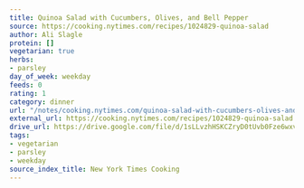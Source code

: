 ```yaml
---
title: Quinoa Salad with Cucumbers, Olives, and Bell Pepper
source: https://cooking.nytimes.com/recipes/1024829-quinoa-salad
author: Ali Slagle
protein: []
vegetarian: true
herbs:
- parsley
day_of_week: weekday
feeds: 0
rating: 1
category: dinner
url: "/notes/cooking.nytimes.com/quinoa-salad-with-cucumbers-olives-and-bell-pepper.html"
external_url: https://cooking.nytimes.com/recipes/1024829-quinoa-salad
drive_url: https://drive.google.com/file/d/1sLLvzhHSKCZryD0tUvb0Fze6wxvvyulN/view?usp=drive_link
tags:
- vegetarian
- parsley
- weekday
source_index_title: New York Times Cooking
---
```



